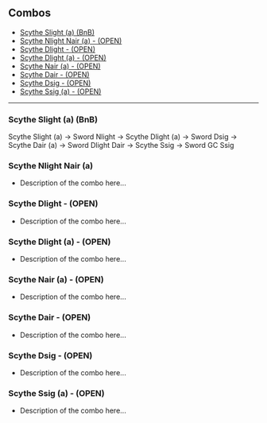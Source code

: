 ## Combos
- [Scythe Slight (a) (BnB)](#scythe-slight-a-bnb)
- [Scythe Nlight Nair (a) - (OPEN)](#scythe-nlight-nair-a)
- [Scythe Dlight - (OPEN)](#scythe-dlight)
- [Scythe Dlight (a) - (OPEN)](#scythe-dlight-a)
- [Scythe Nair (a) - (OPEN)](#scythe-nair-a)
- [Scythe Dair - (OPEN)](#scythe-dair)
- [Scythe Dsig - (OPEN)](#scythe-dsig)
- [Scythe Ssig (a) - (OPEN)](#scythe-ssig)

---

### Scythe Slight (a) (BnB)
Scythe Slight (a) -> 
Sword Nlight -> 
Scythe Dlight (a) -> 
Sword Dsig -> 
Scythe Dair (a) -> 
Sword Dlight Dair -> 
Scythe Ssig -> 
Sword GC Ssig

### Scythe Nlight Nair (a)
- Description of the combo here...

### Scythe Dlight - (OPEN)
- Description of the combo here...

### Scythe Dlight (a) - (OPEN)
- Description of the combo here...

### Scythe Nair (a) - (OPEN)
- Description of the combo here...

### Scythe Dair - (OPEN)
- Description of the combo here...

### Scythe Dsig - (OPEN)
- Description of the combo here...

### Scythe Ssig (a) - (OPEN)
- Description of the combo here...
